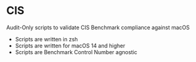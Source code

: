 # CIS
Audit-Only scripts to validate CIS Benchmark compliance against macOS

* Scripts are written in zsh
* Scripts are written for macOS 14 and higher
* Scripts are Benchmark Control Number agnostic
